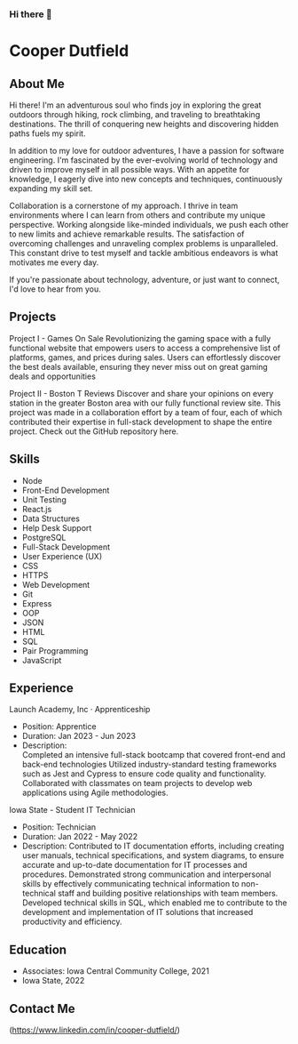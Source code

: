 ### Hi there 👋

# Cooper Dutfield 

## About Me

Hi there! I'm an adventurous soul who finds joy in exploring the great outdoors through hiking, rock climbing, and traveling to breathtaking destinations. The thrill of conquering new heights and discovering hidden paths fuels my spirit.

In addition to my love for outdoor adventures, I have a passion for software engineering. I'm fascinated by the ever-evolving world of technology and driven to improve myself in all possible ways. With an appetite for knowledge, I eagerly dive into new concepts and techniques, continuously expanding my skill set.

Collaboration is a cornerstone of my approach. I thrive in team environments where I can learn from others and contribute my unique perspective. Working alongside like-minded individuals, we push each other to new limits and achieve remarkable results. The satisfaction of overcoming challenges and unraveling complex problems is unparalleled. This constant drive to test myself and tackle ambitious endeavors is what motivates me every day.

If you're passionate about technology, adventure, or just want to connect, I'd love to hear from you.

## Projects

  Project I - Games On Sale
Revolutionizing the gaming space with a fully functional website that empowers users to access a comprehensive list of platforms, games, and prices during sales. Users can effortlessly discover the best deals available, ensuring they never miss out on great gaming deals and opportunities

  Project II - Boston T Reviews
Discover and share your opinions on every station in the greater Boston area with our fully functional review site. This project was made in a  collaboration effort by a team of four, each of which contributed their expertise in full-stack development to shape the entire project. Check out the GitHub repository here.

## Skills
- Node
- Front-End Development
- Unit Testing
- React.js
- Data Structures
- Help Desk Support
- PostgreSQL
- Full-Stack Development
- User Experience (UX)
- CSS
- HTTPS
- Web Development
- Git
- Express
- OOP
- JSON
- HTML
- SQL
- Pair Programming
- JavaScript

## Experience

 Launch Academy, Inc · Apprenticeship

- Position: Apprentice
- Duration: Jan 2023 - Jun 2023
- Description:  
Completed an intensive full-stack bootcamp that covered front-end and back-end technologies 
Utilized industry-standard testing frameworks such as Jest and Cypress to ensure code quality and functionality.
Collaborated with classmates on team projects to develop web applications using Agile methodologies.

Iowa State - Student IT Technician
- Position: Technician
- Duration: Jan 2022 - May 2022
- Description: 
Contributed to IT documentation efforts, including creating user manuals, technical specifications, and system diagrams, to ensure accurate and up-to-date documentation for IT processes and procedures.
Demonstrated strong communication and interpersonal skills by effectively communicating technical information to non-technical staff and building positive relationships with team members.
Developed technical skills in SQL, which enabled me to contribute to the development and implementation of IT solutions that increased productivity and efficiency.

## Education

- Associates: Iowa Central Community College, 2021
- Iowa State, 2022

## Contact Me
(https://www.linkedin.com/in/cooper-dutfield/)

